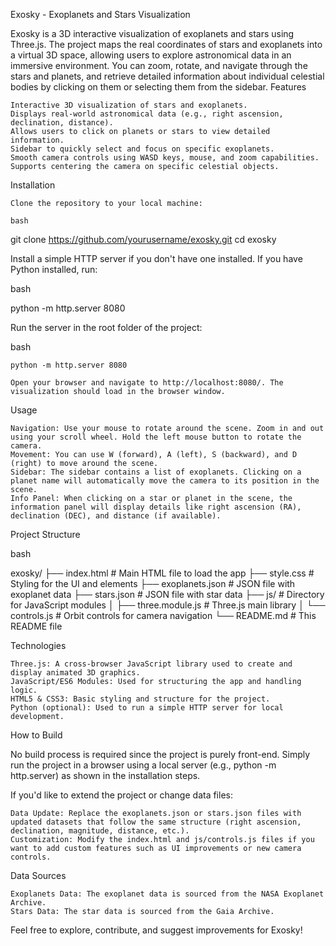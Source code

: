 Exosky - Exoplanets and Stars Visualization

Exosky is a 3D interactive visualization of exoplanets and stars using Three.js. The project maps the real coordinates of stars and exoplanets into a virtual 3D space, allowing users to explore astronomical data in an immersive environment. You can zoom, rotate, and navigate through the stars and planets, and retrieve detailed information about individual celestial bodies by clicking on them or selecting them from the sidebar.
Features

    Interactive 3D visualization of stars and exoplanets.
    Displays real-world astronomical data (e.g., right ascension, declination, distance).
    Allows users to click on planets or stars to view detailed information.
    Sidebar to quickly select and focus on specific exoplanets.
    Smooth camera controls using WASD keys, mouse, and zoom capabilities.
    Supports centering the camera on specific celestial objects.

Installation

    Clone the repository to your local machine:

    bash

git clone https://github.com/yourusername/exosky.git
cd exosky

Install a simple HTTP server if you don't have one installed. If you have Python installed, run:

bash

python -m http.server 8080

Run the server in the root folder of the project:

bash

    python -m http.server 8080

    Open your browser and navigate to http://localhost:8080/. The visualization should load in the browser window.

Usage

    Navigation: Use your mouse to rotate around the scene. Zoom in and out using your scroll wheel. Hold the left mouse button to rotate the camera.
    Movement: You can use W (forward), A (left), S (backward), and D (right) to move around the scene.
    Sidebar: The sidebar contains a list of exoplanets. Clicking on a planet name will automatically move the camera to its position in the scene.
    Info Panel: When clicking on a star or planet in the scene, the information panel will display details like right ascension (RA), declination (DEC), and distance (if available).

Project Structure

bash

exosky/
├── index.html          # Main HTML file to load the app
├── style.css           # Styling for the UI and elements
├── exoplanets.json     # JSON file with exoplanet data
├── stars.json          # JSON file with star data
├── js/                 # Directory for JavaScript modules
│   ├── three.module.js # Three.js main library
│   └── controls.js     # Orbit controls for camera navigation
└── README.md           # This README file

Technologies

    Three.js: A cross-browser JavaScript library used to create and display animated 3D graphics.
    JavaScript/ES6 Modules: Used for structuring the app and handling logic.
    HTML5 & CSS3: Basic styling and structure for the project.
    Python (optional): Used to run a simple HTTP server for local development.

How to Build

No build process is required since the project is purely front-end. Simply run the project in a browser using a local server (e.g., python -m http.server) as shown in the installation steps.

If you'd like to extend the project or change data files:

    Data Update: Replace the exoplanets.json or stars.json files with updated datasets that follow the same structure (right ascension, declination, magnitude, distance, etc.).
    Customization: Modify the index.html and js/controls.js files if you want to add custom features such as UI improvements or new camera controls.

Data Sources

    Exoplanets Data: The exoplanet data is sourced from the NASA Exoplanet Archive.
    Stars Data: The star data is sourced from the Gaia Archive.

Feel free to explore, contribute, and suggest improvements for Exosky!